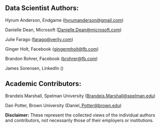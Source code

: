 ## Data Scientist Authors:

Hyrum Anderson, Endgame (hyrumanderson@gmail.com)

Danielle Dean, Microsoft (Danielle.Dean@microsoft.com)

Julie Farago (farago@verily.com)

Ginger Holt, Facebook (gingermholt@fb.com) 

Brandon Rohrer, Facebook (brohrer@fb.com)

James Sorensen, LinkedIn ()


## Academic Contributors:

Brandeis Marshall, Spelman University (Brandeis.Marshall@spelman.edu)

Dan Potter, Brown University (Daniel\_Potter@brown.edu)




**Disclaimer:** These represent the collected views of the individual authors and contributors,
not necessarily those of their employers or institutions.
